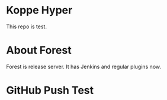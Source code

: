 # Koppe Hyper
This repo is test.

# About Forest
Forest is release server.
It has Jenkins and regular plugins now.

# GitHub Push Test

